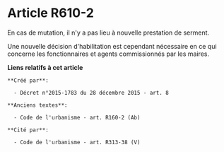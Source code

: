 # Article R610-2

En cas de mutation, il n'y a pas lieu à nouvelle prestation de serment.

Une nouvelle décision d'habilitation est  cependant nécessaire en ce qui concerne les fonctionnaires et agents  commissionnés
par les maires.

**Liens relatifs à cet article**

	**Créé par**:

	  - Décret n°2015-1783 du 28 décembre 2015 - art. 8

	**Anciens textes**:

	  - Code de l'urbanisme - art. R160-2 (Ab)

	**Cité par**:

	  - Code de l'urbanisme - art. R313-38 (V)
